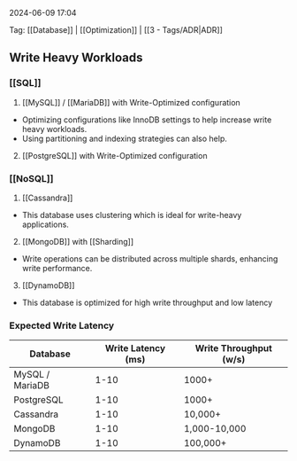 
2024-06-09 17:04

Tag: [[Database]] | [[Optimization]] | [[3 - Tags/ADR|ADR]]

## Write Heavy Workloads

### [[SQL]]

1. [[MySQL]] / [[MariaDB]] with Write-Optimized configuration
- Optimizing configurations like InnoDB settings to help increase write heavy workloads.
- Using partitioning and indexing strategies can also help.

2. [[PostgreSQL]] with Write-Optimized configuration


### [[NoSQL]]

1. [[Cassandra]]
- This database uses clustering which is ideal for write-heavy applications.

2. [[MongoDB]] with [[Sharding]]
- Write operations can be distributed across multiple shards, enhancing write performance.

3. [[DynamoDB]]
- This database is optimized for high write throughput and low latency


### Expected Write Latency

| Database | Write Latency (ms) | Write Throughput (w/s) |
| --------------- | --------------- | --------------- |
| MySQL / MariaDB | 1-10 | 1000+  |
| PostgreSQL | 1-10 | 1000+ |
| Cassandra | 1-10 | 10,000+ |
| MongoDB | 1-10 | 1,000-10,000 |
| DynamoDB | 1-10 | 100,000+ |

